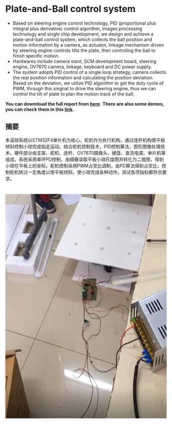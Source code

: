 # Plate-and-Ball control system

- Based on steering engine control technology, PID (proportional plus integral plus derivative) control algorithm, images processing technology and single chip development, we design and achieve a plate-and-ball control system, which collects the ball position and motion information by a camera, as actuator, linkage mechanism driven by steering engine controls tilts the plate, then controling the ball to finish specific motion.
- Hardwares include camera stant, SCM development board, steering engine, OV7670 camera, linkage, keyboard and DC power supply.
- The system adopts PID control of a single loop strategy, camera collects the real position information and calculating the position deviation. Based on the deviation, we utilize PID algorithm to get the duty cycle of PWM, through this singnal to drive the steering engine, thus we can control the tilt of plate to plan the motion track of the ball.

**You can dowmload the full report from [here](https://github.com/PrideLee/Plate-and-Ball-control-system/blob/master/%E6%9D%BF%E7%90%83%E6%8E%A7%E5%88%B6%E7%B3%BB%E7%BB%9F.pdf).**
**There are also some demos, you can check them in this [link](https://github.com/PrideLee/Plate-and-Ball-control-system/tree/master/img%26video).**

## 摘要

本滚球系统以STM32F4单片机为核心，舵机作为执行机构，通过连杆机构使平板倾斜控制小球完成指定运动。结合舵机控制技术，PID控制算法，图形图像处理技术。硬件部分由支架、舵机、连杆、OV7670摄像头、键盘、直流电源、单片机等组成。系统采用单环PD控制，由摄像读取平板小球灰度图并转化为二值图，得到小球在平板上的坐标。舵机控制采用PWM占空比调制，由PD算法得到占空比，控制舵机转过一定角度以使平板倾斜，使小球完成各种动作。测试各项指标都符合要求。


# <div align=center><img width="700" height="700" src="https://github.com/PrideLee/Plate-and-Ball-control-system/blob/master/img%26video/blat-ball.png"/></div>
